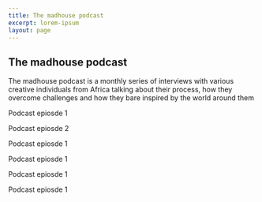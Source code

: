 ```yaml
---
title: The madhouse podcast
excerpt: lorem-ipsum
layout: page
---
```

## The madhouse podcast

The madhouse podcast is a monthly series of interviews with various creative individuals from Africa talking about their process, how they overcome challenges and how they bare inspired by the world around them

Podcast epiosde 1

Podcast epiosde 2

Podcast epiosde 1

Podcast epiosde 1

Podcast epiosde 1

Podcast epiosde 1

